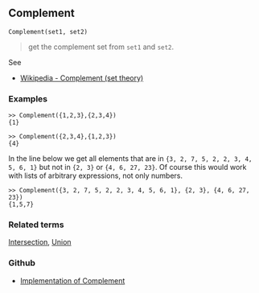 ## Complement 

``` 
Complement(set1, set2)
```

> get the complement set from `set1` and `set2`.

See 
* [Wikipedia - Complement (set theory)](https://en.wikipedia.org/wiki/Complement_(set_theory)) 

### Examples

```
>> Complement({1,2,3},{2,3,4})
{1}

>> Complement({2,3,4},{1,2,3})
{4}
```

In the line below we get all elements that are in `{3, 2, 7, 5, 2, 2, 3, 4, 5, 6, 1}` but not in `{2, 3}` or `{4, 6, 27, 23}`. 
Of course this would work with lists of arbitrary expressions, not only numbers.

```
>> Complement({3, 2, 7, 5, 2, 2, 3, 4, 5, 6, 1}, {2, 3}, {4, 6, 27, 23})
{1,5,7}
```

### Related terms 
[Intersection](Intersection.md), [Union](Union.md)  

### Github

* [Implementation of Complement](https://github.com/axkr/symja_android_library/blob/master/symja_android_library/matheclipse-core/src/main/java/org/matheclipse/core/builtin/ListFunctions.java#L1474) 
